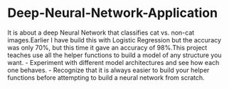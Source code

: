 # Deep-Neural-Network-Application
It is about a deep Neural Network that classifies cat vs. non-cat images.Earlier I have build this with Logistic Regression but the accuracy was only 70%, but this time it gave an accuracy of 98%.This project teaches use all the helper functions to  build a model of any structure you want.  - Experiment with different model architectures and see how each one behaves.  - Recognize that it is always easier to build your helper functions before attempting to build a neural network from scratch.
